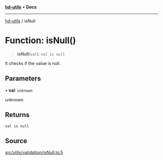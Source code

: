 [**hd-utils**](../README.md) • **Docs**

***

[hd-utils](../globals.md) / isNull

# Function: isNull()

> **isNull**(`val`): `val is null`

It checks if the value is null.

## Parameters

• **val**: `unknown`

unknown

## Returns

`val is null`

## Source

[src/utils/validation/isNull.ts:5](https://github.com/AhmadHddad/h-utils/blob/5c76ff5de068cee019fc632d9da2e395721bb48f/src/utils/validation/isNull.ts#L5)
